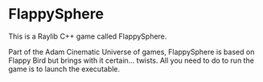 # FlappySphere
This is a Raylib C++ game called FlappySphere.

Part of the Adam Cinematic Universe of games, FlappySphere is based on Flappy Bird but brings with it certain... twists. All you need to do to run the game is to launch the executable.
